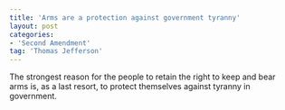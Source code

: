 ```yaml
---
title: 'Arms are a protection against government tyranny'
layout: post
categories:
- 'Second Amendment'
tag: 'Thomas Jefferson'
---
```


The strongest reason for the people to retain the right to keep and bear arms is, as a last resort, to protect themselves against tyranny in government.
